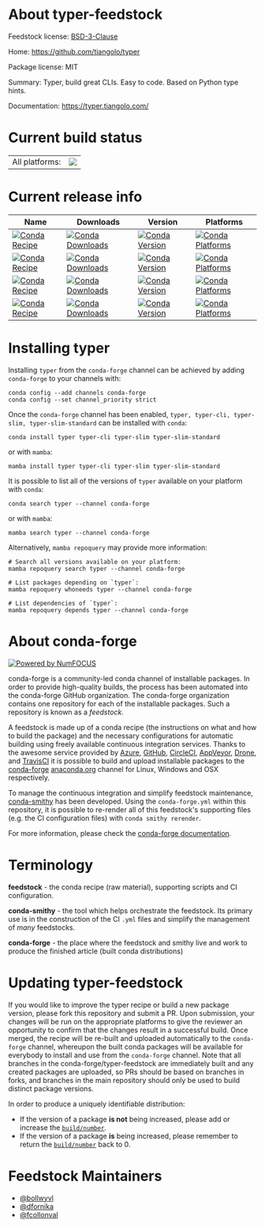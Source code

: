 About typer-feedstock
=====================

Feedstock license: [BSD-3-Clause](https://github.com/conda-forge/typer-feedstock/blob/main/LICENSE.txt)

Home: https://github.com/tiangolo/typer

Package license: MIT

Summary: Typer, build great CLIs. Easy to code. Based on Python type hints.

Documentation: https://typer.tiangolo.com/

Current build status
====================


<table><tr><td>All platforms:</td>
    <td>
      <a href="https://dev.azure.com/conda-forge/feedstock-builds/_build/latest?definitionId=9586&branchName=main">
        <img src="https://dev.azure.com/conda-forge/feedstock-builds/_apis/build/status/typer-feedstock?branchName=main">
      </a>
    </td>
  </tr>
</table>

Current release info
====================

| Name | Downloads | Version | Platforms |
| --- | --- | --- | --- |
| [![Conda Recipe](https://img.shields.io/badge/recipe-typer-green.svg)](https://anaconda.org/conda-forge/typer) | [![Conda Downloads](https://img.shields.io/conda/dn/conda-forge/typer.svg)](https://anaconda.org/conda-forge/typer) | [![Conda Version](https://img.shields.io/conda/vn/conda-forge/typer.svg)](https://anaconda.org/conda-forge/typer) | [![Conda Platforms](https://img.shields.io/conda/pn/conda-forge/typer.svg)](https://anaconda.org/conda-forge/typer) |
| [![Conda Recipe](https://img.shields.io/badge/recipe-typer--cli-green.svg)](https://anaconda.org/conda-forge/typer-cli) | [![Conda Downloads](https://img.shields.io/conda/dn/conda-forge/typer-cli.svg)](https://anaconda.org/conda-forge/typer-cli) | [![Conda Version](https://img.shields.io/conda/vn/conda-forge/typer-cli.svg)](https://anaconda.org/conda-forge/typer-cli) | [![Conda Platforms](https://img.shields.io/conda/pn/conda-forge/typer-cli.svg)](https://anaconda.org/conda-forge/typer-cli) |
| [![Conda Recipe](https://img.shields.io/badge/recipe-typer--slim-green.svg)](https://anaconda.org/conda-forge/typer-slim) | [![Conda Downloads](https://img.shields.io/conda/dn/conda-forge/typer-slim.svg)](https://anaconda.org/conda-forge/typer-slim) | [![Conda Version](https://img.shields.io/conda/vn/conda-forge/typer-slim.svg)](https://anaconda.org/conda-forge/typer-slim) | [![Conda Platforms](https://img.shields.io/conda/pn/conda-forge/typer-slim.svg)](https://anaconda.org/conda-forge/typer-slim) |
| [![Conda Recipe](https://img.shields.io/badge/recipe-typer--slim--standard-green.svg)](https://anaconda.org/conda-forge/typer-slim-standard) | [![Conda Downloads](https://img.shields.io/conda/dn/conda-forge/typer-slim-standard.svg)](https://anaconda.org/conda-forge/typer-slim-standard) | [![Conda Version](https://img.shields.io/conda/vn/conda-forge/typer-slim-standard.svg)](https://anaconda.org/conda-forge/typer-slim-standard) | [![Conda Platforms](https://img.shields.io/conda/pn/conda-forge/typer-slim-standard.svg)](https://anaconda.org/conda-forge/typer-slim-standard) |

Installing typer
================

Installing `typer` from the `conda-forge` channel can be achieved by adding `conda-forge` to your channels with:

```
conda config --add channels conda-forge
conda config --set channel_priority strict
```

Once the `conda-forge` channel has been enabled, `typer, typer-cli, typer-slim, typer-slim-standard` can be installed with `conda`:

```
conda install typer typer-cli typer-slim typer-slim-standard
```

or with `mamba`:

```
mamba install typer typer-cli typer-slim typer-slim-standard
```

It is possible to list all of the versions of `typer` available on your platform with `conda`:

```
conda search typer --channel conda-forge
```

or with `mamba`:

```
mamba search typer --channel conda-forge
```

Alternatively, `mamba repoquery` may provide more information:

```
# Search all versions available on your platform:
mamba repoquery search typer --channel conda-forge

# List packages depending on `typer`:
mamba repoquery whoneeds typer --channel conda-forge

# List dependencies of `typer`:
mamba repoquery depends typer --channel conda-forge
```


About conda-forge
=================

[![Powered by
NumFOCUS](https://img.shields.io/badge/powered%20by-NumFOCUS-orange.svg?style=flat&colorA=E1523D&colorB=007D8A)](https://numfocus.org)

conda-forge is a community-led conda channel of installable packages.
In order to provide high-quality builds, the process has been automated into the
conda-forge GitHub organization. The conda-forge organization contains one repository
for each of the installable packages. Such a repository is known as a *feedstock*.

A feedstock is made up of a conda recipe (the instructions on what and how to build
the package) and the necessary configurations for automatic building using freely
available continuous integration services. Thanks to the awesome service provided by
[Azure](https://azure.microsoft.com/en-us/services/devops/), [GitHub](https://github.com/),
[CircleCI](https://circleci.com/), [AppVeyor](https://www.appveyor.com/),
[Drone](https://cloud.drone.io/welcome), and [TravisCI](https://travis-ci.com/)
it is possible to build and upload installable packages to the
[conda-forge](https://anaconda.org/conda-forge) [anaconda.org](https://anaconda.org/)
channel for Linux, Windows and OSX respectively.

To manage the continuous integration and simplify feedstock maintenance,
[conda-smithy](https://github.com/conda-forge/conda-smithy) has been developed.
Using the ``conda-forge.yml`` within this repository, it is possible to re-render all of
this feedstock's supporting files (e.g. the CI configuration files) with ``conda smithy rerender``.

For more information, please check the [conda-forge documentation](https://conda-forge.org/docs/).

Terminology
===========

**feedstock** - the conda recipe (raw material), supporting scripts and CI configuration.

**conda-smithy** - the tool which helps orchestrate the feedstock.
                   Its primary use is in the construction of the CI ``.yml`` files
                   and simplify the management of *many* feedstocks.

**conda-forge** - the place where the feedstock and smithy live and work to
                  produce the finished article (built conda distributions)


Updating typer-feedstock
========================

If you would like to improve the typer recipe or build a new
package version, please fork this repository and submit a PR. Upon submission,
your changes will be run on the appropriate platforms to give the reviewer an
opportunity to confirm that the changes result in a successful build. Once
merged, the recipe will be re-built and uploaded automatically to the
`conda-forge` channel, whereupon the built conda packages will be available for
everybody to install and use from the `conda-forge` channel.
Note that all branches in the conda-forge/typer-feedstock are
immediately built and any created packages are uploaded, so PRs should be based
on branches in forks, and branches in the main repository should only be used to
build distinct package versions.

In order to produce a uniquely identifiable distribution:
 * If the version of a package **is not** being increased, please add or increase
   the [``build/number``](https://docs.conda.io/projects/conda-build/en/latest/resources/define-metadata.html#build-number-and-string).
 * If the version of a package **is** being increased, please remember to return
   the [``build/number``](https://docs.conda.io/projects/conda-build/en/latest/resources/define-metadata.html#build-number-and-string)
   back to 0.

Feedstock Maintainers
=====================

* [@bollwyvl](https://github.com/bollwyvl/)
* [@dfornika](https://github.com/dfornika/)
* [@fcollonval](https://github.com/fcollonval/)

